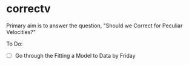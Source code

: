 # correctv
Primary aim is to answer the question, "Should we Correct for Peculiar Velocities?"

To Do:
- [ ] Go through the Fitting a Model to Data by Friday